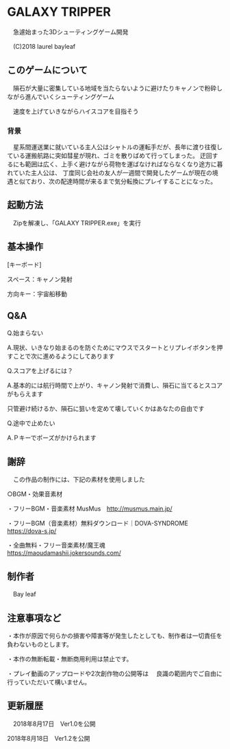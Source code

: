 # GALAXY TRIPPER 
　急遽始まった3Dシューティングゲーム開発

　(C)2018 laurel bayleaf

## このゲームについて
　隕石が大量に密集している地域を当たらないように避けたりキャノンで粉砕しながら進んでいくシューティングゲーム
  
　速度を上げていきながらハイスコアを目指そう
 　
  
### 背景
　星系間運送業に就いている主人公はシャトルの運転手だが、長年に渡り往復している運搬航路に突如彗星が現れ、ゴミを散りばめて行ってしまった。
 迂回するにも範囲は広く、上手く避けながら荷物を運ばなければならなくなり途方に暮れていた主人公は、
 丁度同じ会社の友人が一週間で開発したゲームが現在の境遇と似ており、次の配達時間が来るまで気分転換にプレイすることになった。

## 起動方法
　Zipを解凍し、「GALAXY TRIPPER.exe」を実行

## 基本操作

[キーボード]

スペース：キャノン発射

方向キー：宇宙船移動


## Q&A

Q.始まらない

A.現状、いきなり始まるのを防ぐためにマウスでスタートとリプレイボタンを押すことで次に進めるようにしてあります

Q.スコアを上げるには？

A.基本的には航行時間で上がり、キャノン発射で消費し、隕石に当てるとスコアがもらえます

只管避け続けるか、隕石に狙いを定めて壊していくかはあなたの自由です

Q.途中で止めたい

A.Ｐキーでポーズがかけられます


## 謝辞
　この作品の制作には、下記の素材を使用しました  

○BGM・効果音素材

・フリーBGM・音楽素材 MusMus　http://musmus.main.jp/

・フリーBGM（音楽素材）無料ダウンロード｜DOVA-SYNDROME　https://dova-s.jp/

・全曲無料・フリー音楽素材/魔王魂　https://maoudamashii.jokersounds.com/

## 制作者

　Bay leaf

## 注意事項など

・本作が原因で何らかの損害や障害等が発生したとしても、制作者は一切責任を負わないものとします。

・本作の無断転載・無断商用利用は禁止です。

・プレイ動画のアップロードや2次創作物の公開等は
　良識の範囲内でご自由に行っていただいて構いません。

## 更新履歴
　2018年8月17日　Ver1.0を公開

  2018年8月18日　Ver1.2を公開